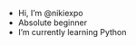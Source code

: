 - Hi, I’m @nikiexpo
- Absolute beginner 
-  I’m currently learning Python

<!---
nikiexpo/nikiexpo is a ✨ special ✨ repository because its `README.md` (this file) appears on your GitHub profile.
You can click the Preview link to take a look at your changes.
--->
